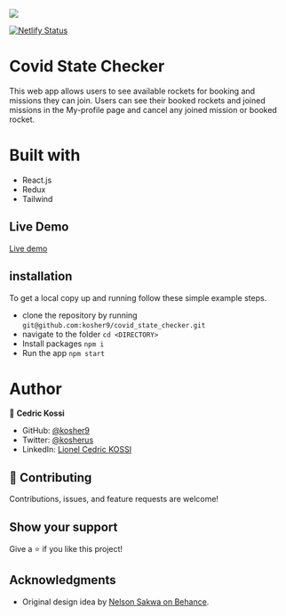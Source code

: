 ![](https://img.shields.io/badge/Microverse-blueviolet)

[![Netlify Status](https://api.netlify.com/api/v1/badges/89effbe5-ea91-4f9d-a00a-8fc5d63b390d/deploy-status)](https://app.netlify.com/sites/covid-state/deploys)
# Covid State Checker
This web app allows users to see available rockets for booking and missions they can join. Users can see their booked rockets and joined missions in the My-profile page and cancel any joined mission or booked rocket.


# Built with
- React.js
- Redux
- Tailwind

## Live Demo
[Live demo](https://soft-starlight-9bdc38.netlify.app/)

## installation

To get a local copy up and running follow these simple example steps.

- clone the repository by running
``` git@github.com:kosher9/covid_state_checker.git ```
- navigate to the folder
``` cd <DIRECTORY> ```
- Install packages
``` npm i ```
- Run the app
``` npm start ```

# Author

👤 **Cedric Kossi**

- GitHub: [@kosher9](https://github.com/kosher9)
- Twitter: [@kosherus](https://twitter.com/kosherus)
- LinkedIn: [Lionel Cedric KOSSI](https://linkedin.com/in/lionel-c%C3%A9dric-kossi-323042172)

## :handshake: Contributing
Contributions, issues, and feature requests are welcome!
## Show your support
Give a :star:️ if you like this project!
## Acknowledgments

- Original design idea by [Nelson Sakwa on Behance](https://www.behance.net/sakwadesignstudio).
